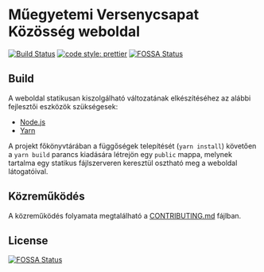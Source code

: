 # Műegyetemi Versenycsapat Közösség weboldal

[![Build Status](https://img.shields.io/travis/simonyiszk/mvk-web/master.svg)](https://travis-ci.org/simonyiszk/mvk-web)
[![code style: prettier](https://img.shields.io/badge/code_style-prettier-ff69b4.svg)](https://github.com/prettier/prettier)
[![FOSSA Status](https://app.fossa.io/api/projects/git%2Bgithub.com%2Fsimonyiszk%2Fmvk-web.svg?type=shield)](https://app.fossa.io/projects/git%2Bgithub.com%2Fsimonyiszk%2Fmvk-web?ref=badge_shield)

## Build

A weboldal statikusan kiszolgálható változatának elkészítéséhez az alábbi fejlesztői eszközök szükségesek:

- [Node.js][]
- [Yarn][]

A projekt főkönyvtárában a függőségek telepítését (`yarn install`) követően a `yarn build` parancs kiadására létrejön egy `public` mappa, melynek tartalma egy statikus fájlszerveren keresztül osztható meg a weboldal látogatóival.

[Node.js]: https://nodejs.org
[Yarn]: https://yarnpkg.com

## Közreműködés

A közreműködés folyamata megtalálható a [CONTRIBUTING.md](CONTRIBUTING.md) fájlban.


## License
[![FOSSA Status](https://app.fossa.io/api/projects/git%2Bgithub.com%2Fsimonyiszk%2Fmvk-web.svg?type=large)](https://app.fossa.io/projects/git%2Bgithub.com%2Fsimonyiszk%2Fmvk-web?ref=badge_large)